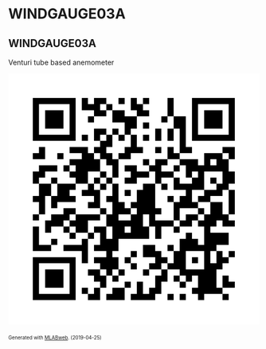 <!--- PrjInfo ---> <!--- Please remove this line after manually editing --->
<!--- 00a56be08b96043df9e37d6aff7b6990 --->
<!--- Created:2019-04-25 15:43:03.770057: ---> 
<!--- Author:: ---> 
<!--- AuthorEmail:: ---> 
<!--- Tags:: ---> 
<!--- Ust:: ---> 
<!--- Label --->
<!--- ELabel ---> 
<!--- Name:WINDGAUGE03A: --->
# WINDGAUGE03A
<!--- LongName --->
## WINDGAUGE03A
<!--- ELongName ---> 

<!--- Lead --->
Venturi tube based anemometer
<!--- ELead ---> 

![WINDGAUGE03A](doc/img/WINDGAUGE03A_QRcode.png) 


<!--- Description --->
<!--- EDescription --->
<!--- Content --->
<!--- EContent --->
<sub><sup> Generated with [MLABweb](https://github.com/MLAB-project/MLABweb). (2019-04-25)</sup></sub>